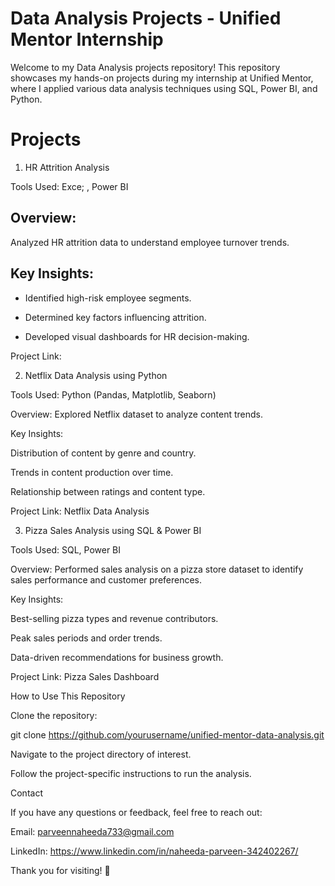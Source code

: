 # Data Analysis Projects - Unified Mentor Internship

Welcome to my Data Analysis projects repository! This repository showcases my hands-on projects during my internship at Unified Mentor, where I applied various data analysis techniques using SQL, Power BI, and Python.

# Projects

1. HR Attrition Analysis

Tools Used: Exce; , Power BI

## Overview: 

Analyzed HR attrition data to understand employee turnover trends.

## Key Insights:

- Identified high-risk employee segments.

- Determined key factors influencing attrition.

- Developed  visual dashboards for HR decision-making.

Project Link: 

2. Netflix Data Analysis using Python

Tools Used: Python (Pandas, Matplotlib, Seaborn)

Overview: Explored Netflix dataset to analyze content trends.

Key Insights:

Distribution of content by genre and country.

Trends in content production over time.

Relationship between ratings and content type.

Project Link: Netflix Data Analysis

3. Pizza Sales Analysis using SQL & Power BI

Tools Used: SQL, Power BI

Overview: Performed sales analysis on a pizza store dataset to identify sales performance and customer preferences.

Key Insights:

Best-selling pizza types and revenue contributors.

Peak sales periods and order trends.

Data-driven recommendations for business growth.

Project Link: Pizza Sales Dashboard

How to Use This Repository

Clone the repository:

git clone https://github.com/yourusername/unified-mentor-data-analysis.git

Navigate to the project directory of interest.

Follow the project-specific instructions to run the analysis.

Contact

If you have any questions or feedback, feel free to reach out:

Email: parveennaheeda733@gmail.com

LinkedIn: https://www.linkedin.com/in/naheeda-parveen-342402267/

Thank you for visiting! 🚀
